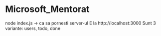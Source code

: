 # Microsoft_Mentorat
node index.js -> ca sa pornesti server-ul
E la http://localhost:3000
Sunt 3 variante: users, todo, done
